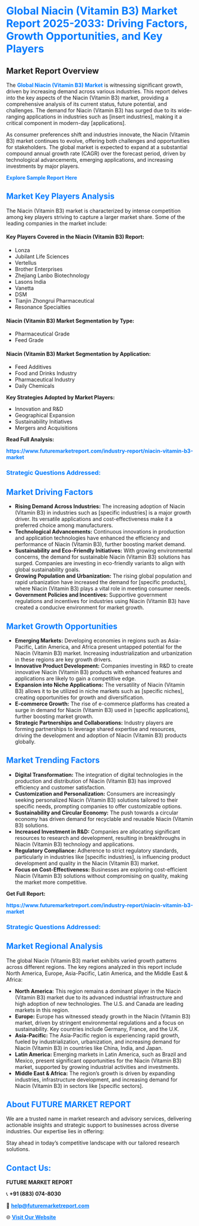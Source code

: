 <h1 style="color: #007BFF;">Global Niacin (Vitamin B3) Market Report 2025-2033: Driving Factors, Growth Opportunities, and Key Players</h1>

<section id="overview">
<h2>Market Report Overview</h2>
<p>The <a href="https://www.futuremarketreport.com/industry-report/niacin-vitamin-b3-market" style="color: #007BFF; text-decoration: none;"><strong>Global Niacin (Vitamin B3) Market</strong></a> is witnessing significant growth, driven by increasing demand across various industries. This report delves into the key aspects of the Niacin (Vitamin B3) market, providing a comprehensive analysis of its current status, future potential, and challenges. The demand for Niacin (Vitamin B3) has surged due to its wide-ranging applications in industries such as [insert industries], making it a critical component in modern-day [applications].</p>
<p>As consumer preferences shift and industries innovate, the Niacin (Vitamin B3) market continues to evolve, offering both challenges and opportunities for stakeholders. The global market is expected to expand at a substantial compound annual growth rate (CAGR) over the forecast period, driven by technological advancements, emerging applications, and increasing investments by major players.</p>
</section>

<section id="overview">
<p><a href="https://www.futuremarketreport.com/request-sample/reportId=26370" style="color: #007BFF; text-decoration: none;"><strong>Explore Sample Report Here</strong></a></p>
</section>

<section id="key-players">
<h2 style="color: #007BFF;">Market Key Players Analysis</h2>
<p>The Niacin (Vitamin B3) market is characterized by intense competition among key players striving to capture a larger market share. Some of the leading companies in the market include:</p>
<h4>Key Players Covered in the Niacin (Vitamin B3) Report:</h4>
<ul><li>Lonza</li><li>Jubilant Life Sciences</li><li>Vertellus</li><li>Brother Enterprises</li><li>Zhejiang Lanbo Biotechnology</li><li>Lasons India</li><li>Vanetta</li><li>DSM</li><li>Tianjin Zhongrui Pharmaceutical</li><li>Resonance Specialties</li></ul>
<h4>Niacin (Vitamin B3) Market Segmentation by Type:</h4>
<ul><li>Pharmaceutical Grade</li><li>Feed Grade</li></ul>

<h4>Niacin (Vitamin B3) Market Segmentation by Application:</h4>
<ul><li>Feed Additives</li><li>Food and Drinks Industry</li><li>Pharmaceutical Industry</li><li>Daily Chemicals</li></ul>
<p><strong>Key Strategies Adopted by Market Players:</strong></p>
<ul>
<li>Innovation and R&D</li>
<li>Geographical Expansion</li>
<li>Sustainability Initiatives</li>
<li>Mergers and Acquisitions</li>
</ul>
</section>

<section>
<p><strong>Read Full Analysis: </strong></p><a href="https://www.futuremarketreport.com/industry-report/niacin-vitamin-b3-market" style="color: #007BFF; text-decoration: none;"><strong>https://www.futuremarketreport.com/industry-report/niacin-vitamin-b3-market</strong></a>
<h3 style="color: #007BFF;">Strategic Questions Addressed:</h3>
</section>

<section id="driving-factors">
<h2 style="color: #007BFF;">Market Driving Factors</h2>
<ul>
<li><strong>Rising Demand Across Industries:</strong> The increasing adoption of Niacin (Vitamin B3) in industries such as [specific industries] is a major growth driver. Its versatile applications and cost-effectiveness make it a preferred choice among manufacturers.</li>
<li><strong>Technological Advancements:</strong> Continuous innovations in production and application technologies have enhanced the efficiency and performance of Niacin (Vitamin B3), further boosting market demand.</li>
<li><strong>Sustainability and Eco-Friendly Initiatives:</strong> With growing environmental concerns, the demand for sustainable Niacin (Vitamin B3) solutions has surged. Companies are investing in eco-friendly variants to align with global sustainability goals.</li>
<li><strong>Growing Population and Urbanization:</strong> The rising global population and rapid urbanization have increased the demand for [specific products], where Niacin (Vitamin B3) plays a vital role in meeting consumer needs.</li>
<li><strong>Government Policies and Incentives:</strong> Supportive government regulations and incentives for industries using Niacin (Vitamin B3) have created a conducive environment for market growth.</li>
</ul>
</section>

<section id="growth-opportunities">
<h2 style="color: #007BFF;">Market Growth Opportunities</h2>
<ul>
<li><strong>Emerging Markets:</strong> Developing economies in regions such as Asia-Pacific, Latin America, and Africa present untapped potential for the Niacin (Vitamin B3) market. Increasing industrialization and urbanization in these regions are key growth drivers.</li>
<li><strong>Innovative Product Development:</strong> Companies investing in R&D to create innovative Niacin (Vitamin B3) products with enhanced features and applications are likely to gain a competitive edge.</li>
<li><strong>Expansion into Niche Applications:</strong> The versatility of Niacin (Vitamin B3) allows it to be utilized in niche markets such as [specific niches], creating opportunities for growth and diversification.</li>
<li><strong>E-commerce Growth:</strong> The rise of e-commerce platforms has created a surge in demand for Niacin (Vitamin B3) used in [specific applications], further boosting market growth.</li>
<li><strong>Strategic Partnerships and Collaborations:</strong> Industry players are forming partnerships to leverage shared expertise and resources, driving the development and adoption of Niacin (Vitamin B3) products globally.</li>
</ul>
</section>

<section id="trending-factors">
<h2 style="color: #007BFF;">Market Trending Factors</h2>
<ul>
<li><strong>Digital Transformation:</strong> The integration of digital technologies in the production and distribution of Niacin (Vitamin B3) has improved efficiency and customer satisfaction.</li>
<li><strong>Customization and Personalization:</strong> Consumers are increasingly seeking personalized Niacin (Vitamin B3) solutions tailored to their specific needs, prompting companies to offer customizable options.</li>
<li><strong>Sustainability and Circular Economy:</strong> The push towards a circular economy has driven demand for recyclable and reusable Niacin (Vitamin B3) solutions.</li>
<li><strong>Increased Investment in R&D:</strong> Companies are allocating significant resources to research and development, resulting in breakthroughs in Niacin (Vitamin B3) technology and applications.</li>
<li><strong>Regulatory Compliance:</strong> Adherence to strict regulatory standards, particularly in industries like [specific industries], is influencing product development and quality in the Niacin (Vitamin B3) market.</li>
<li><strong>Focus on Cost-Effectiveness:</strong> Businesses are exploring cost-efficient Niacin (Vitamin B3) solutions without compromising on quality, making the market more competitive.</li>
</ul>
</section>

<section>
<p><strong>Get Full Report: </strong></p><a href="https://www.futuremarketreport.com/industry-report/niacin-vitamin-b3-market" style="color: #007BFF; text-decoration: none;"><strong>https://www.futuremarketreport.com/industry-report/niacin-vitamin-b3-market</strong></a>
<h3 style="color: #007BFF;">Strategic Questions Addressed:</h3>
</section>


<section id="regional-analysis">
<h2 style="color: #007BFF;">Market Regional Analysis</h2>
<p>The global Niacin (Vitamin B3) market exhibits varied growth patterns across different regions. The key regions analyzed in this report include North America, Europe, Asia-Pacific, Latin America, and the Middle East & Africa:</p>
<ul>
<li><strong>North America:</strong> This region remains a dominant player in the Niacin (Vitamin B3) market due to its advanced industrial infrastructure and high adoption of new technologies. The U.S. and Canada are leading markets in this region.</li>
<li><strong>Europe:</strong> Europe has witnessed steady growth in the Niacin (Vitamin B3) market, driven by stringent environmental regulations and a focus on sustainability. Key countries include Germany, France, and the U.K.</li>
<li><strong>Asia-Pacific:</strong> The Asia-Pacific region is experiencing rapid growth, fueled by industrialization, urbanization, and increasing demand for Niacin (Vitamin B3) in countries like China, India, and Japan.</li>
<li><strong>Latin America:</strong> Emerging markets in Latin America, such as Brazil and Mexico, present significant opportunities for the Niacin (Vitamin B3) market, supported by growing industrial activities and investments.</li>
<li><strong>Middle East & Africa:</strong> The region’s growth is driven by expanding industries, infrastructure development, and increasing demand for Niacin (Vitamin B3) in sectors like [specific sectors].</li>
</ul>
</section>

<footer>
<h2 style="color: #007BFF;">About FUTURE MARKET REPORT</h2>
<p>We are a trusted name in market research and advisory services, delivering actionable insights and strategic support to businesses across diverse industries. Our expertise lies in offering:</p>

<p>Stay ahead in today’s competitive landscape with our tailored research solutions.</p>

<h2 style="color: #007BFF;">Contact Us:</h2>
<p><strong>FUTURE MARKET REPORT</strong></p>
<p>📞 <strong>+91 (883) 074-8030</strong></p>
<p>📧 <strong><a href="mailto:help@futuremarketreport.com" style="color: #007BFF;">help@futuremarketreport.com</a></strong></p>
<p>🌐 <strong><a href="https://www.futuremarketreport.com/" style="color: #007BFF;">Visit Our Website</a></strong></p>
</footer>